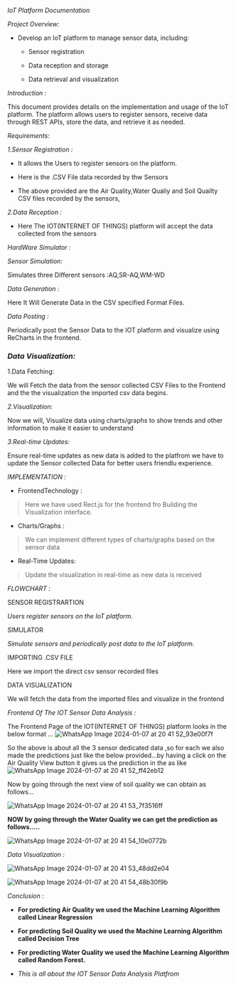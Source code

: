 
*IoT Platform Documentation*

*Project Overview:*

-   Develop an IoT platform to manage sensor data, including:

    -   Sensor registration

    -   Data reception and storage

    -   Data retrieval and visualization

*Introduction :*

This document provides details on the implementation and usage of the
IoT platform. The platform allows users to register sensors, receive
data through REST APIs, store the data, and retrieve it as needed.

*Requirements:*

*1.Sensor Registration :*

-   It allows the Users to register sensors on the platform.

-   Here is the .CSV File data recorded by thw Sensors


-   The above provided are the Air Quality,Water Qualiy and Soil Quailty
    CSV files recorded by the sensors,

*2.Data Reception :*

-   Here The IOT(INTERNET OF THINGS) platform will accept the data
    collected from the sensors

*HardWare Simulator :*

*Sensor Simulation:*

Simulates three Different sensors :AQ,SR-AQ,WM-WD

*Data Generation :*

Here It Will Generate Data in the CSV specified Format Files.

*Data Posting :*

Periodically post the Sensor Data to the IOT platform and visualize
using ReCharts in the frontend.

### *Data Visualization:*

1.Data Fetching:

We will Fetch the data from the sensor collected CSV Files to the
Frontend and the the visualization the imported csv data begins.

*2.Visualization:*

Now we will, Visualize data using charts/graphs to show trends and other
information to make it easier to understand

*3.Real-time Updates:*

Ensure real-time updates as new data is added to the platfrom we have to
update the Sensor collected Data for better users friendlu experience.

*IMPLEMENTATION :*

-   FrontendTechnology :

> Here we have used Rect.js for the frontend fro Building the
> Visualization interface.

-   Charts/Graphs :

> We can implement different types of charts/graphs based on the sensor
> data

-   Real-Time Updates:

> Update the visualization in real-time as new data is received

*FLOWCHART :*

SENSOR REGISTRARTION

*Users register sensors on the IoT platform.*

SIMULATOR

*Simulate sensors and periodically post data to the IoT platform.*

IMPORTING .CSV FILE

Here we import the direct csv sensor recorded files

DATA VISUALIZATION

We will fetch the data from the imported files and visualize in the
frontend

*Frontend Of The IOT Sensor Data Analysis :*

The Frontend Page of the IOT(INTERNET OF THINGS) platform looks in the
below format ...
![WhatsApp Image 2024-01-07 at 20 41 52_93e00f7f](https://github.com/krishkrishna03/MACHINE_LEARNING_PROJECT/assets/96357392/5e258734-2d84-4bc7-8243-cfa6223511ca)

So the above is about all the 3 sensor dedicated data ,so for each we
also made the predictions just like the below provided...by having a
click on the Air Quality View button it gives us the prediction in the
as like
![WhatsApp Image 2024-01-07 at 20 41 52_ff42eb12](https://github.com/krishkrishna03/MACHINE_LEARNING_PROJECT/assets/96357392/7f42c4e5-bf4f-4f36-8d22-843a53b8f277)


Now by going through the next view of soil quality we can obtain as
follows...

![WhatsApp Image 2024-01-07 at 20 41 53_7f3516ff](https://github.com/krishkrishna03/MACHINE_LEARNING_PROJECT/assets/96357392/6684c387-463c-496e-8f67-d7c981370731)


**NOW by going through the Water Quality we can get the prediction as
follows.....**

![WhatsApp Image 2024-01-07 at 20 41 54_10e0772b](https://github.com/krishkrishna03/MACHINE_LEARNING_PROJECT/assets/96357392/18284e68-8bde-40d4-a9d1-7551f4920ed4)


*Data Visualization :*

![WhatsApp Image 2024-01-07 at 20 41 53_48dd2e04](https://github.com/krishkrishna03/MACHINE_LEARNING_PROJECT/assets/96357392/1fad352a-5c15-47c6-8713-04b0719f27b1)


![WhatsApp Image 2024-01-07 at 20 41 54_48b30f9b](https://github.com/krishkrishna03/MACHINE_LEARNING_PROJECT/assets/96357392/234e5552-9579-4a2b-8561-9703088cb2cd)

*Conclusion :*

-   **For predicting Air Quality we used the Machine Learning Algorithm
    called Linear Regression**

-   **For predicting Soil Quality we used the Machine Learning Algorithm
    called Decision Tree**

-   **For predicting Water Quality we used the Machine Learning
    Algorithm called Random Forest.**

-   *This is all about the IOT Sensor Data Analysis Platfrom*
